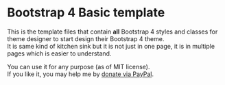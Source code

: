 # Bootstrap 4 Basic template

This is the template files that contain **all** Bootstrap 4 styles and classes for theme designer to start design their Bootstrap 4 theme.<br>
It is same kind of kitchen sink but it is not just in one page, it is in multiple pages which is easier to understand.

You can use it for any purpose (as of MIT license).<br>
If you like it, you may help me by [donate via PayPal](https://www.paypal.com/cgi-bin/webscr?cmd=_s-xclick&hosted_button_id=9HQE4GVV4KTZE).
